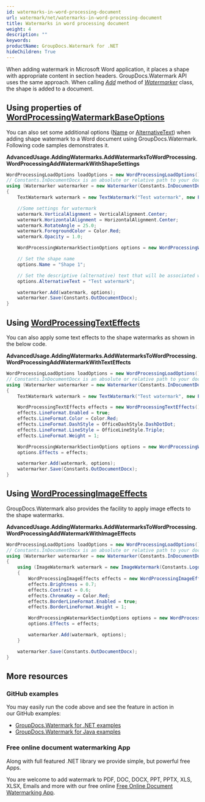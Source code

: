```yaml
---
id: watermarks-in-word-processing-document
url: watermark/net/watermarks-in-word-processing-document
title: Watermarks in word processing document
weight: 4
description: ""
keywords: 
productName: GroupDocs.Watermark for .NET
hideChildren: True
---
```

When adding watermark in Microsoft Word application, it places a shape with appropriate content in section headers. GroupDocs.Watermark API uses the same approach. When calling *[Add](https://apireference.groupdocs.com/net/watermark/groupdocs.watermark/watermarker/methods/add)* method of *[Watermarker](https://apireference.groupdocs.com/net/watermark/groupdocs.watermark/watermarker)* class, the shape is added to a document.

## Using properties of [WordProcessingWatermarkBaseOptions](https://apireference.groupdocs.com/net/watermark/groupdocs.watermark.options.wordprocessing/wordprocessingwatermarkbaseoptions)

You can also set some additional options ([Name](https://apireference.groupdocs.com/net/watermark/groupdocs.watermark.options.wordprocessing/wordprocessingwatermarkbaseoptions/properties/name) or [AlternativeText](https://apireference.groupdocs.com/net/watermark/groupdocs.watermark.options.wordprocessing/wordprocessingwatermarkbaseoptions/properties/alternativetext)) when adding shape watermark to a Word document using GroupDocs.Watermark. Following code samples demonstrates it.

**AdvancedUsage.AddingWatermarks.AddWatermarksToWordProcessing.WordProcessingAddWatermarkWithShapeSettings**

```csharp
WordProcessingLoadOptions loadOptions = new WordProcessingLoadOptions();
// Constants.InDocumentDocx is an absolute or relative path to your document. Ex: @"C:\Docs\document.docx"
using (Watermarker watermarker = new Watermarker(Constants.InDocumentDocx, loadOptions))
{
    TextWatermark watermark = new TextWatermark("Test watermark", new Font("Arial", 19));

    //Some settings for watermark
    watermark.VerticalAlignment = VerticalAlignment.Center;
    watermark.HorizontalAlignment = HorizontalAlignment.Center;
    watermark.RotateAngle = 25.0;
    watermark.ForegroundColor = Color.Red;
    watermark.Opacity = 1.0;

    WordProcessingWatermarkSectionOptions options = new WordProcessingWatermarkSectionOptions();

    // Set the shape name
    options.Name = "Shape 1";

    // Set the descriptive (alternative) text that will be associated with the shape
    options.AlternativeText = "Test watermark";

    watermarker.Add(watermark, options);
    watermarker.Save(Constants.OutDocumentDocx);
}
```

## Using [WordProcessingTextEffects](https://apireference.groupdocs.com/net/watermark/groupdocs.watermark.options.wordprocessing/wordprocessingtexteffects)

You can also apply some text effects to the shape watermarks as shown in the below code.

**AdvancedUsage.AddingWatermarks.AddWatermarksToWordProcessing.WordProcessingAddWatermarkWithTextEffects**

```csharp
WordProcessingLoadOptions loadOptions = new WordProcessingLoadOptions();
// Constants.InDocumentDocx is an absolute or relative path to your document. Ex: @"C:\Docs\document.docx"
using (Watermarker watermarker = new Watermarker(Constants.InDocumentDocx, loadOptions))
{
    TextWatermark watermark = new TextWatermark("Test watermark", new Font("Arial", 19));

    WordProcessingTextEffects effects = new WordProcessingTextEffects();
    effects.LineFormat.Enabled = true;
    effects.LineFormat.Color = Color.Red;
    effects.LineFormat.DashStyle = OfficeDashStyle.DashDotDot;
    effects.LineFormat.LineStyle = OfficeLineStyle.Triple;
    effects.LineFormat.Weight = 1;

    WordProcessingWatermarkSectionOptions options = new WordProcessingWatermarkSectionOptions();
    options.Effects = effects;

    watermarker.Add(watermark, options);
    watermarker.Save(Constants.OutDocumentDocx);
}
```

## Using [WordProcessingImageEffects](https://apireference.groupdocs.com/net/watermark/groupdocs.watermark.options.wordprocessing/wordprocessingimageeffects)

GroupDocs.Watermark also provides the facility to apply image effects to the shape watermarks.

**AdvancedUsage.AddingWatermarks.AddWatermarksToWordProcessing.WordProcessingAddWatermarkWithImageEffects**

```csharp
WordProcessingLoadOptions loadOptions = new WordProcessingLoadOptions();
// Constants.InDocumentDocx is an absolute or relative path to your document. Ex: @"C:\Docs\document.docx"
using (Watermarker watermarker = new Watermarker(Constants.InDocumentDocx, loadOptions))
{
    using (ImageWatermark watermark = new ImageWatermark(Constants.LogoPng))
    {
        WordProcessingImageEffects effects = new WordProcessingImageEffects();
        effects.Brightness = 0.7;
        effects.Contrast = 0.6;
        effects.ChromaKey = Color.Red;
        effects.BorderLineFormat.Enabled = true;
        effects.BorderLineFormat.Weight = 1;

        WordProcessingWatermarkSectionOptions options = new WordProcessingWatermarkSectionOptions();
        options.Effects = effects;

        watermarker.Add(watermark, options);
    }

    watermarker.Save(Constants.OutDocumentDocx);
}
```

## More resources

### GitHub examples

You may easily run the code above and see the feature in action in our GitHub examples:

* [GroupDocs.Watermark for .NET examples](https://github.com/groupdocs-watermark/GroupDocs.Watermark-for-.NET)
* [GroupDocs.Watermark for Java examples](https://github.com/groupdocs-watermark/GroupDocs.Watermark-for-Java)

### Free online document watermarking App

Along with full featured .NET library we provide simple, but powerful free Apps.

You are welcome to add watermark to PDF, DOC, DOCX, PPT, PPTX, XLS, XLSX, Emails and more with our free online [Free Online Document Watermarking App](https://products.groupdocs.app/watermark).
